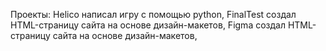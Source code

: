 Проекты:
Helico написал игру с помощью python,
FinalTest создал HTML-страницу сайта на основе дизайн-макетов,
Figma создал HTML-страницу сайта на основе дизайн-макетов,
